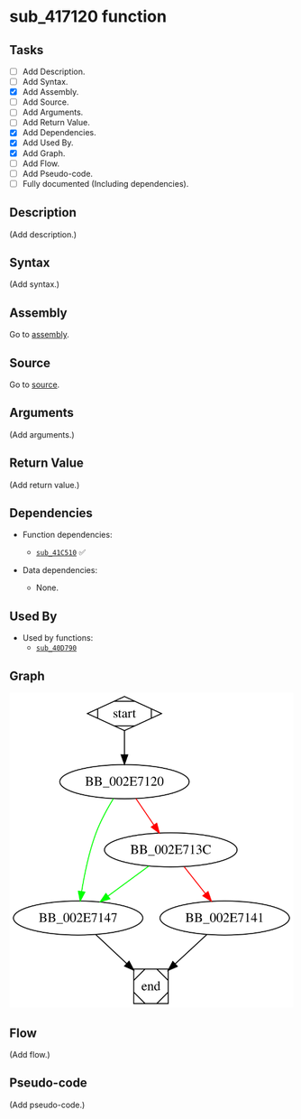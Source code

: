 # sub_417120 function

## Tasks

- [ ] Add Description.
- [ ] Add Syntax.
- [X] Add Assembly.
- [ ] Add Source.
- [ ] Add Arguments.
- [ ] Add Return Value.
- [X] Add Dependencies.
- [X] Add Used By.
- [X] Add Graph.
- [ ] Add Flow.
- [ ] Add Pseudo-code.
- [ ] Fully documented (Including dependencies).

## Description

(Add description.)

## Syntax

(Add syntax.)

## Assembly

Go to [assembly](../asm/sub_417120.asm).

## Source

Go to [source](../cc/sub_417120.cc).

## Arguments

(Add arguments.)

## Return Value

(Add return value.)

## Dependencies

* Function dependencies:
  * [`sub_41C510`](sub_41C510.md) ✅


* Data dependencies:
  * None.

## Used By

* Used by functions:
  * [`sub_40D790`](sub_40D790.md)

## Graph

![sub_417120 Graph](../svg/sub_417120.svg "sub_417120 Graph")

## Flow

(Add flow.)

## Pseudo-code

(Add pseudo-code.)
